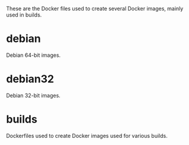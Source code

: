 These are the Docker files used to create several Docker images, mainly used in builds.

# debian

Debian 64-bit images.

# debian32

Debian 32-bit images.

# builds

Dockerfiles used to create Docker images used for various builds.

